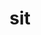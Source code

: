 ---
category: 3-letters
denotation: null
name: sit
reference_link: https://www.etymonline.com/word/sit
root_language: null
root_name: null
title: sit
type: free
word_sums:
- respelling: sit
  sum: 'Sit + '
---